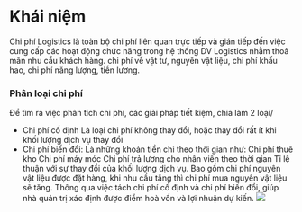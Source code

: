 # Khái niệm
Chi phí Logistics là toàn bộ chi phí liên quan trực tiếp và gián tiếp đến việc cung cấp các hoạt động chức năng trong hệ thống DV Logistics nhằm thoả mãn nhu cầu khách hàng.
	chi phí về vật tư, 
	nguyên vật liệu, 
	chi phí khấu hao, 
	chi phí năng lượng, 
	tiền lương.
### Phân loại chi phí 
Để tìm ra việc phân tích chi phí, các giải pháp tiết kiệm, chia làm 2 loại/ 
- Chi phí cố định
Là loại chi phí không thay đổi, hoặc thay đổi rất ít khi khối lượng dịch vụ thay đổi
- Chi phí biến đổi: Là những khoản tiền chi theo thời gian như:
	Chi phí thuê kho
	Chi phí máy móc
	Chi phí trả lương cho nhân viên theo thời gian
Tỉ lệ thuận với sự thay đổi của khối lượng dịch vụ. Bao gồm chi phí nguyên vật liệu được đặt hàng, khi nhu cầu tăng thì chi phí mua nguyên vật liệu sẽ tăng. Thông qua việc tách chi phí cố định và chi phí biến đổi, giúp nhà quản trị xác định được điểm hoà vốn và lợi nhuận dự kiến.
![](https://amis.misa.vn/wp-content/uploads/2021/10/Hinh-2.png)
